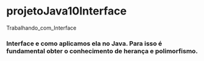 # projetoJava10Interface
Trabalhando_com_Interface
###  Interface e como aplicamos ela no Java. Para isso é fundamental obter o conhecimento de herança e polimorfismo.
